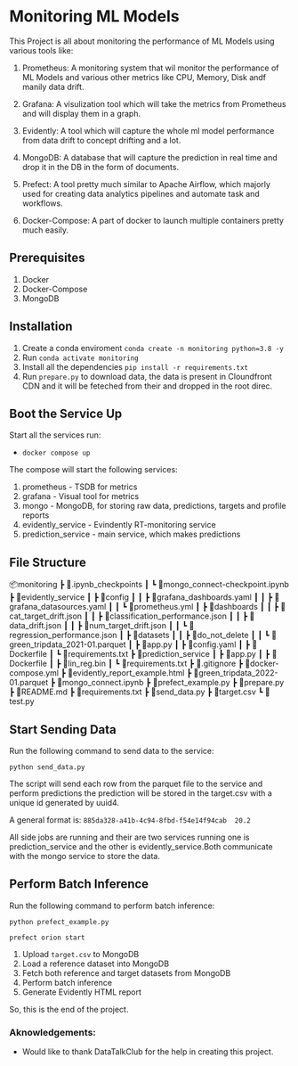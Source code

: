 # **Monitoring ML Models**

This Project is all about monitoring the performance of ML Models using various tools like:

1. Prometheus: A monitoring system that wil monitor the performance of ML Models and various other metrics like CPU, Memory, Disk andf manily data drift.

2. Grafana: A visulization tool which will take the metrics from Prometheus and will display them in a graph.

3. Evidently: A tool which will capture the whole ml model performance from data drift to concept drifting and a lot.

4. MongoDB: A database that will capture the prediction in real time and drop it in the DB in the form of documents.

5. Prefect: A tool pretty much similar to Apache Airflow, which majorly used for creating data analytics pipelines and automate task and workflows.

6. Docker-Compose: A part of docker to launch multiple containers pretty much easily.

## **Prerequisites**

1. Docker
2. Docker-Compose
3. MongoDB

## **Installation**

1. Create a conda enviroment `conda create -n monitoring python=3.8 -y`
2. Run `conda activate monitoring`
3. Install all the dependencies `pip install -r requirements.txt`
4. Run `prepare.py` to download data, the data is present in Cloundfront CDN and it will be feteched from their and dropped in the root direc.

## **Boot the Service Up**

Start all the services run:

* `docker compose up`

The compose will start the following services:

1. prometheus - TSDB for metrics
2. grafana - Visual tool for metrics
3. mongo - MongoDB, for storing raw data, predictions, targets and profile reports
4. evidently_service - Evindently RT-monitoring service
5. prediction_service - main service, which makes predictions


## **File Structure**

📦monitoring
 ┣ 📂.ipynb_checkpoints
 ┃ ┗ 📜mongo_connect-checkpoint.ipynb
 ┣ 📂evidently_service
 ┃ ┣ 📂config
 ┃ ┃ ┣ 📜grafana_dashboards.yaml
 ┃ ┃ ┣ 📜grafana_datasources.yaml
 ┃ ┃ ┗ 📜prometheus.yml
 ┃ ┣ 📂dashboards
 ┃ ┃ ┣ 📜cat_target_drift.json
 ┃ ┃ ┣ 📜classification_performance.json
 ┃ ┃ ┣ 📜data_drift.json
 ┃ ┃ ┣ 📜num_target_drift.json
 ┃ ┃ ┗ 📜regression_performance.json
 ┃ ┣ 📂datasets
 ┃ ┃ ┣ 📜do_not_delete
 ┃ ┃ ┗ 📜green_tripdata_2021-01.parquet
 ┃ ┣ 📜app.py
 ┃ ┣ 📜config.yaml
 ┃ ┣ 📜Dockerfile
 ┃ ┗ 📜requirements.txt
 ┣ 📂prediction_service
 ┃ ┣ 📜app.py
 ┃ ┣ 📜Dockerfile
 ┃ ┣ 📜lin_reg.bin
 ┃ ┗ 📜requirements.txt
 ┣ 📜.gitignore
 ┣ 📜docker-compose.yml
 ┣ 📜evidently_report_example.html
 ┣ 📜green_tripdata_2022-01.parquet
 ┣ 📜mongo_connect.ipynb
 ┣ 📜prefect_example.py
 ┣ 📜prepare.py
 ┣ 📜README.md
 ┣ 📜requirements.txt
 ┣ 📜send_data.py
 ┣ 📜target.csv
 ┗ 📜test.py

 ## Start Sending Data

Run the following command to send data to the service:

`python send_data.py`

The script will send each row from the parquet file to the service and perform predictions the prediction will be stored in the target.csv with a unique id generated by uuid4.
    
A general format is:
`885da328-a41b-4c94-8fbd-f54e14f94cab  20.2`

All side jobs are running and their are two services running one is prediction_service and the other is evidently_service.Both communicate with the mongo service to store the data.

## **Perform Batch Inference**

Run the following command to perform batch inference:

```python prefect_example.py```

```prefect orion start```

1. Upload `target.csv` to MongoDB
2. Load a reference dataset into MongoDB
3. Fetch both reference and target datasets from MongoDB
4. Perform batch inference
5. Generate Evidently HTML report

So, this is the end of the project.

### **Aknowledgements:**

* Would like to thank DataTalkClub for the help in creating this project.

